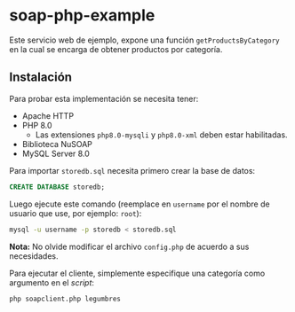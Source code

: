 # soap-php-example

Este servicio web de ejemplo, expone una función `getProductsByCategory` en la cual se encarga de obtener productos por categoría.

## Instalación

Para probar esta implementación se necesita tener:

- Apache HTTP
- PHP 8.0
  - Las extensiones `php8.0-mysqli` y `php8.0-xml` deben estar habilitadas.
- Biblioteca NuSOAP
- MySQL Server 8.0

Para importar `storedb.sql` necesita primero crear la base de datos:
```sql
CREATE DATABASE storedb;
```
Luego ejecute este comando (reemplace en `username` por el nombre de usuario que use, por ejemplo: `root`):
```bash
mysql -u username -p storedb < storedb.sql 
```

**Nota:** No olvide modificar el archivo `config.php` de acuerdo a sus necesidades.

Para ejecutar el cliente, simplemente especifique una categoría como argumento en el *script*:
```bash
php soapclient.php legumbres
```